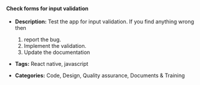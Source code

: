 #### Check forms for input validation


- **Description:**
Test the app for input validation. If you find anything wrong then
    1. report the bug.
    2. Implement the validation.
    3. Update the documentation

- **Tags:** React native, javascript

- **Categories:** Code, Design, Quality assurance, Documents & Training

